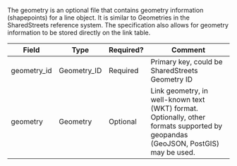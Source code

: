 The geometry is an optional file that contains geometry information (shapepoints) for a line object.  It is similar to Geometries in the SharedStreets reference system.
The specification also allows for geometry information to be stored directly on the link table.

| Field                                               | Type                  | Required?  | Comment                                                                                                                                              |
| --------------------------------------------------- | --------------------- | ---------- | ---------------------------------------------------------------------------------------------------------------------------------------------------- |
| geometry\_id | Geometry_ID            | Required | Primary key, could be SharedStreets Geometry ID                                                                                                    |
| geometry                                            | Geometry              | Optional   | Link geometry, in well-known text (WKT) format.  Optionally, other formats supported by geopandas (GeoJSON, PostGIS) may be used.                                                                      |
